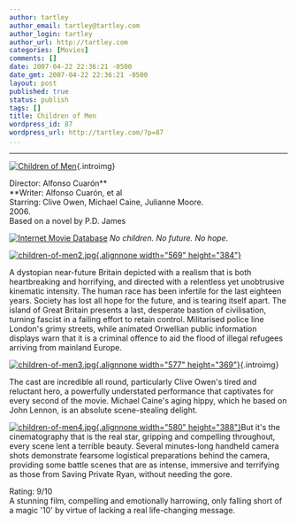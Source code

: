 ```yaml
---
author: tartley
author_email: tartley@tartley.com
author_login: tartley
author_url: http://tartley.com
categories: [Movies]
comments: []
date: 2007-04-22 22:36:21 -0500
date_gmt: 2007-04-22 22:36:21 -0500
layout: post
published: true
status: publish
tags: []
title: Children of Men
wordpress_id: 87
wordpress_url: http://tartley.com/?p=87
...
```

---

[![Children of
Men](http://tartley.com/wp-content/uploads/2007/04/children-of-men.jpg)](http://imdb.com/title/tt0206634/ "Children of Men"){.introimg}

Director: Alfonso Cuarón**\
**Writer: Alfonso Cuarón, et al\
Starring: Clive Owen, Michael Caine, Julianne Moore.\
2006.\
Based on a novel by P.D. James

[![Internet Movie
Database](http://tartley.com/wp-content/uploads/2007/03/imdb.png)](http://imdb.com/title/tt0206634/)
*No children. No future. No hope.*

[![children-of-men2.jpg](http://tartley.com/wp-content/uploads/2007/04/children-of-men2.jpg){.alignnone
width="569"
height="384"}](http://tartley.com/wp-content/uploads/2007/04/children-of-men2.jpg "children-of-men2.jpg")

A dystopian near-future Britain depicted with a realism that is both
heartbreaking and horrifying, and directed with a relentless yet
unobtrusive kinematic intensity. The human race has been infertile for
the last eighteen years. Society has lost all hope for the future, and
is tearing itself apart. The island of Great Britain presents a last,
desperate bastion of civilisation, turning fascist in a failing effort
to retain control. Militarised police line London's grimy streets, while
animated Orwellian public information displays warn that it is a
criminal offence to aid the flood of illegal refugees arriving from
mainland Europe.

[![children-of-men3.jpg](http://tartley.com/wp-content/uploads/2007/04/children-of-men3.jpg){.alignnone
width="577"
height="369"}](http://tartley.com/wp-content/uploads/2007/04/children-of-men3.jpg "children-of-men3.jpg"){.introimg}

The cast are incredible all round, particularly Clive Owen's tired and
reluctant hero, a powerfully understated performance that captivates for
every second of the movie. Michael Caine's aging hippy, which he based
on John Lennon, is an absolute scene-stealing delight.

[![children-of-men4.jpg](http://tartley.com/wp-content/uploads/2007/04/children-of-men4.jpg){.alignnone
width="580"
height="388"}](http://tartley.com/wp-content/uploads/2007/04/children-of-men4.jpg "children-of-men4.jpg")But
it's the cinematography that is the real star, gripping and compelling
throughout, every scene lent a terrible beauty. Several minutes-long
handheld camera shots demonstrate fearsome logistical preparations
behind the camera, providing some battle scenes that are as intense,
immersive and terrifying as those from Saving Private Ryan, without
needing the gore.

Rating: 9/10\
A stunning film, compelling and emotionally harrowing, only falling
short of a magic '10' by virtue of lacking a real life-changing message.
